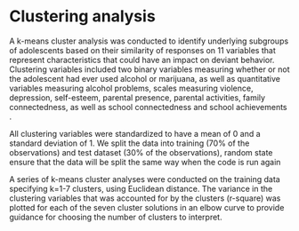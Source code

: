 # Clustering analysis

A k-means cluster analysis was conducted to identify underlying subgroups of adolescents based on their similarity of responses
on 11 variables that represent characteristics that could have an impact on deviant behavior. 
Clustering variables included two binary variables measuring whether or not the adolescent had ever used alcohol or marijuana,
as well as quantitative variables measuring alcohol problems, scales measuring violence, depression, self-esteem, 
parental presence, parental activities, family connectedness, as well as school connectedness and school achievements .
 
All clustering variables were standardized to have a mean of 0 and a standard deviation of 1. 
We split the data into training (70% of the observations) and test dataset (30% of the observations), 
random state ensure that the data will be split the same way when the code is run again

A series of k-means cluster analyses were conducted on the training data specifying k=1-7 clusters, using Euclidean distance.
The variance in the clustering variables that was accounted for by the clusters (r-square) 
was plotted for each of the seven cluster solutions in an elbow curve to provide guidance for choosing the number of clusters 
to interpret.


